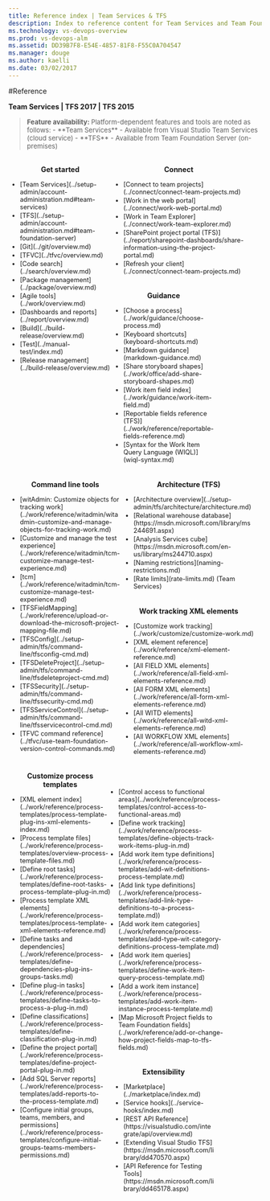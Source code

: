 ```yaml
---
title: Reference index | Team Services & TFS
description: Index to reference content for Team Services and Team Foundation Server (TFS)  
ms.technology: vs-devops-overview
ms.prod: vs-devops-alm
ms.assetid: DD39B7F8-E54E-4857-81F8-F55C0A704547
ms.manager: douge
ms.author: kaelli
ms.date: 03/02/2017
---
```


#Reference

**Team Services | TFS 2017 | TFS 2015**


<blockquote style="font-size: 13px"><b>Feature availability: </b>Platform-dependent features and tools are noted as follows:  
- **Team Services** - Available from Visual Studio Team Services (cloud service)  
- **TFS** - Available from Team Foundation Server (on-premises)  
</blockquote> 

<div style="float:left;width:200px;margin:3px">
<p style="font-weight:bold;padding-bottom:0px;text-align:center;">Get started</p>
<ul style="padding-left:20px;font-size:90%">
<li style="margin-bottom:2px">[Team Services](../setup-admin/account-administration.md#team-services)</li>
<li style="margin-bottom:2px">[TFS](../setup-admin/account-administration.md#team-foundation-server)</li>
<li style="margin-bottom:2px">[Git](../git/overview.md)</li>
<li style="margin-bottom:2px">[TFVC](../tfvc/overview.md)</li>
<li style="margin-bottom:2px">[Code search](../search/overview.md)</li>
<li style="margin-bottom:2px">[Package management](../package/overview.md)</li>
<li style="margin-bottom:2px">[Agile tools](../work/overview.md)</li>
<li style="margin-bottom:2px">[Dashboards and reports](../report/overview.md)</li>
<li style="margin-bottom:2px">[Build](../build-release/overview.md)</li>
<li style="margin-bottom:2px">[Test](../manual-test/index.md)</li>
<li style="margin-bottom:2px">[Release management](../build-release/overview.md)</li>
</ul>
</div>

<div style="float:left;width:260px;margin:3px">
<p style="font-weight:bold;padding-bottom:0px;text-align:center;">Connect</p>
<ul style="padding-left:20px;font-size:90%">
<li style="margin-bottom:2px">[Connect to team projects](../connect/connect-team-projects.md)</li>
<li style="margin-bottom:2px">[Work in the web portal](../connect/work-web-portal.md)</li>
<li style="margin-bottom:2px">[Work in Team Explorer](../connect/work-team-explorer.md)</li>
<li style="margin-bottom:2px">[SharePoint project portal (TFS)](../report/sharepoint-dashboards/share-information-using-the-project-portal.md)</li>
<li style="margin-bottom:2px">[Refresh your client](../connect/connect-team-projects.md)</li>
</ul>
</div>


<div style="float:left;width:200px;margin:3px">
<p style="font-weight:bold;padding-bottom:0px;text-align:center;">Guidance</p>
<ul style="padding-left:20px;font-size:90%">
<li style="margin-bottom:2px">[Choose a process](../work/guidance/choose-process.md)</li>
<li style="margin-bottom:2px">[Keyboard shortcuts](keyboard-shortcuts.md)</li>
<li style="margin-bottom:2px">[Markdown guidance](markdown-guidance.md)</li>
<li style="margin-bottom:2px">[Share storyboard shapes](../work/office/add-share-storyboard-shapes.md)</li>
<li style="margin-bottom:2px">[Work item field index](../work/guidance/work-item-field.md)</li>
<li style="margin-bottom:2px">[Reportable fields reference (TFS)](../work/reference/reportable-fields-reference.md)</li>
<li style="margin-bottom:2px">[Syntax for the Work Item Query Language (WIQL)](wiql-syntax.md)</li>
</ul>
</div>

<div style="clear:left;font-size:100%">
</div>


<div style="float:left;width:220px;margin:3px">
<p style="font-weight:bold;padding-bottom:0px;text-align:center;">Command line tools</p>
<ul style="padding-left:20px;font-size:90%">
<li style="margin-bottom:2px">[witAdmin: Customize objects for tracking work](../work/reference/witadmin/witadmin-customize-and-manage-objects-for-tracking-work.md)</li>
<li style="margin-bottom:2px">[Customize and manage the test experience](../work/reference/witadmin/tcm-customize-manage-test-experience.md)</li>
<li style="margin-bottom:2px">[tcm](../work/reference/witadmin/tcm-customize-manage-test-experience.md)</li>
<li style="margin-bottom:2px">[TFSFieldMapping](../work/reference/upload-or-download-the-microsoft-project-mapping-file.md)</li>
 <li style="margin-bottom:2px">[TFSConfig](../setup-admin/tfs/command-line/tfsconfig-cmd.md)</li>
 <li style="margin-bottom:2px">[TFSDeleteProject](../setup-admin/tfs/command-line/tfsdeleteproject-cmd.md)</li>
 <li style="margin-bottom:2px">[TFSSecurity](../setup-admin/tfs/command-line/tfssecurity-cmd.md)</li>
 <li style="margin-bottom:2px">[TFSServiceControl](../setup-admin/tfs/command-line/tfsservicecontrol-cmd.md)</li>
<li style="margin-bottom:2px">[TFVC command reference](../tfvc/use-team-foundation-version-control-commands.md)</li>
</ul>
</div>


<div style="float:left;width:260px;margin:3px">
<p style="font-weight:bold;padding-bottom:0px;text-align:center;">Architecture (TFS)  </p>
<ul style="padding-left:20px;font-size:90%">
<li style="margin-bottom:2px">[Architecture overview](../setup-admin/tfs/architecture/architecture.md)</li>
<li style="margin-bottom:2px">[Relational warehouse database](https://msdn.microsoft.com/library/ms244691.aspx) </li>
<li style="margin-bottom:2px">[Analysis Services cube](https://msdn.microsoft.com/en-us/library/ms244710.aspx) </li>
<li style="margin-bottom:2px">[Naming restrictions](naming-restrictions.md)</li>
<li style="margin-bottom:2px">[Rate limits](rate-limits.md) (Team Services)</li>
</ul>
</div>


<div style="float:left;width:260px;margin:3px">
<p style="font-weight:bold;padding-bottom:0px;text-align:center;">Work tracking XML elements</p>
<ul style="padding-left:20px;font-size:90%">
<li style="margin-bottom:2px">[Customize work tracking](../work/customize/customize-work.md)</li>
<li style="margin-bottom:2px">[XML element reference](../work/reference/xml-element-reference.md)</li>
<li style="margin-bottom:2px">[All FIELD XML elements](../work/reference/all-field-xml-elements-reference.md)</li>
<li style="margin-bottom:2px">[All FORM XML elements](../work/reference/all-form-xml-elements-reference.md)</li>
<li style="margin-bottom:2px">[All WITD elements](../work/reference/all-witd-xml-elements-reference.md)</li>
<li style="margin-bottom:2px">[All WORKFLOW XML elements](../work/reference/all-workflow-xml-elements-reference.md)</li>

</ul>
</div>


<div style="clear:left;font-size:100%">
</div>


<div style="float:left;width:200px;margin:3px;">
<p style="font-weight:bold;padding-bottom:0px;text-align:center;">Customize process templates</p>
<ul style="padding-left:20px;font-size:90%">
<li style="margin-bottom:2px">[XML element index](../work/reference/process-templates/process-template-plug-ins-xml-elements-index.md)</li>
<li style="margin-bottom:2px">[Process template files](../work/reference/process-templates/overview-process-template-files.md)</li>
<li style="margin-bottom:2px">[Define root tasks](../work/reference/process-templates/define-root-tasks-process-template-plug-in.md)</li>
<li style="margin-bottom:2px">[Process template XML elements](../work/reference/process-templates/process-template-xml-elements-reference.md)</li>
<li style="margin-bottom:2px">[Define tasks and dependencies](../work/reference/process-templates/define-dependencies-plug-ins-groups-tasks.md)</li>
<li style="margin-bottom:2px">[Define plug-in tasks](../work/reference/process-templates/define-tasks-to-process-a-plug-in.md)</li>
<li style="margin-bottom:2px">[Define classifications](../work/reference/process-templates/define-classification-plug-in.md)</li>
<li style="margin-bottom:2px">[Define the project portal](../work/reference/process-templates/define-project-portal-plug-in.md)</li>
<li style="margin-bottom:2px">[Add SQL Server reports](../work/reference/process-templates/add-reports-to-the-process-template.md)</li>
<li style="margin-bottom:2px">[Configure initial groups, teams, members, and permissions](../work/reference/process-templates/configure-initial-groups-teams-members-permissions.md)</li>


</ul>
</div>

<div style="float:left;width:220px;margin:3px;">
<br/>
<br/>
<ul style="padding-left:10px;font-size:90%">
<li style="margin-bottom:2px">[Control access to functional areas](../work/reference/process-templates/control-access-to-functional-areas.md)</li>
<li style="margin-bottom:2px">[Define work tracking](../work/reference/process-templates/define-objects-track-work-items-plug-in.md)</li>
<li style="margin-bottom:2px">[Add work item type definitions](../work/reference/process-templates/add-wit-definitions-process-template.md)</li>
<li style="margin-bottom:2px">[Add link type definitions](../work/reference/process-templates/add-link-type-definitions-to-a-process-template.md))</li> 
<li style="margin-bottom:2px">[Add work item categories](../work/reference/process-templates/add-type-wit-category-definitions-process-template.md)</li> 
<li style="margin-bottom:2px">[Add work item queries](../work/reference/process-templates/define-work-item-query-process-template.md)</li> 
<li style="margin-bottom:2px">[Add a work item instance](../work/reference/process-templates/add-work-item-instance-process-template.md)</li> 
<li style="margin-bottom:2px">[Map Microsoft Project fields to Team Foundation fields](../work/reference/add-or-change-how-project-fields-map-to-tfs-fields.md)</li> 
</ul>
</div>



<div style="float:left;width:200px;margin:3px">
<p style="font-weight:bold;padding-bottom:0px;text-align:center;">Extensibility</p>
<ul style="padding-left:20px;font-size:90%">
<li style="margin-bottom:2px">[Marketplace](../marketplace/index.md)</li>
<li style="margin-bottom:2px">[Service hooks](../service-hooks/index.md)</li>
<li style="margin-bottom:2px">[REST API Reference](https://visualstudio.com/integrate/api/overview.md)</li>
<li style="margin-bottom:2px">[Extending Visual Studio TFS](https://msdn.microsoft.com/library/dd470570.aspx)</li>
<li style="margin-bottom:2px">[API Reference for Testing Tools](https://msdn.microsoft.com/library/dd465178.aspx)</li>
</ul>
</div>





<div style="clear:left;font-size:100%">
</div>
